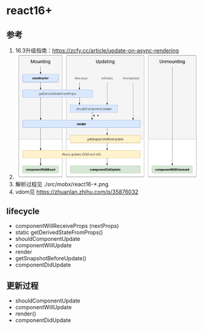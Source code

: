 # react16+

## 参考
1. 16.3升级指南：https://zcfy.cc/article/update-on-async-rendering
2. ![react16.3](react16.3.png)
3. 解析过程见 ./src/mobx/react16-*.png
4. vdom见 https://zhuanlan.zhihu.com/p/35876032


## lifecycle
  - componentWillReceiveProps (nextProps)
  - static getDerivedStateFromProps()
  - shouldComponentUpdate
  - componentWillUpdate
  - render
  - getSnapshotBeforeUpdate()
  - componentDidUpdate

## 更新过程
  - shouldComponentUpdate
  - componentWillUpdate
  - render()
  - componentDidUpdate










